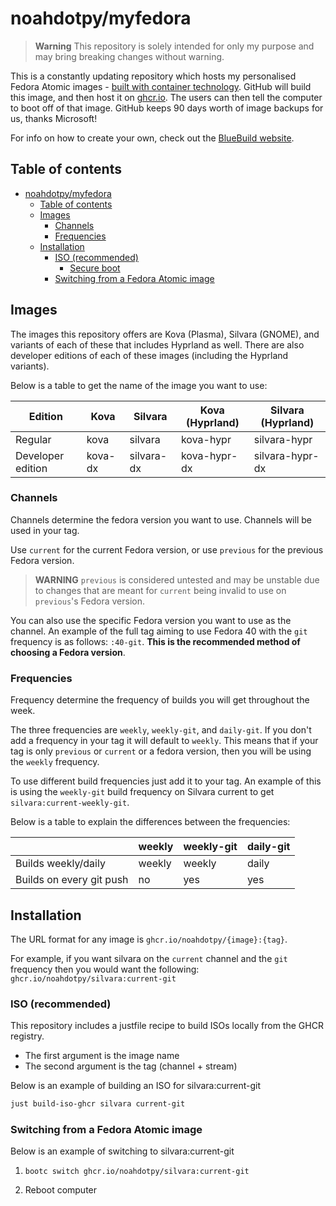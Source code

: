 # noahdotpy/myfedora

> **Warning** This repository is solely intended for only my purpose and may bring breaking changes without warning.

This is a constantly updating repository which hosts my personalised Fedora Atomic images - [built with container technology](https://containers.github.io/bootable/).
GitHub will build this image, and then host it on [ghcr.io](https://github.com/features/packages).
The users can then tell the computer to boot off of that image.
GitHub keeps 90 days worth of image backups for us, thanks Microsoft!

For info on how to create your own, check out the [BlueBuild website](https://blue-build.org).

## Table of contents

- [noahdotpy/myfedora](#noahdotpymyfedora)
  - [Table of contents](#table-of-contents)
  - [Images](#images)
    - [Channels](#channels)
    - [Frequencies](#frequencies)
  - [Installation](#installation)
    - [ISO (recommended)](#iso-recommended)
      - [Secure boot](#secure-boot)
    - [Switching from a Fedora Atomic image](#switching-from-a-fedora-atomic-image)

## Images

The images this repository offers are Kova (Plasma), Silvara (GNOME), and variants of each of these that includes Hyprland as well. There are also developer editions of each of these images (including the Hyprland variants).

Below is a table to get the name of the image you want to use:

| Edition           | Kova    | Silvara    | Kova (Hyprland) | Silvara (Hyprland) |
| ----------------- | ------- | ---------- | --------------- | ------------------ |
| Regular           | kova    | silvara    | kova-hypr       | silvara-hypr       |
| Developer edition | kova-dx | silvara-dx | kova-hypr-dx    | silvara-hypr-dx    |

### Channels

Channels determine the fedora version you want to use. Channels will be used in your tag.

Use `current` for the current Fedora version, or use `previous` for the previous Fedora version.

> **WARNING** `previous` is considered untested and may be unstable due to changes that are meant for `current` being invalid to use on `previous`'s Fedora version.

You can also use the specific Fedora version you want to use as the channel. An example of the full tag aiming to use Fedora 40 with the `git` frequency is as follows: `:40-git`. **This is the recommended method of choosing a Fedora version**.

### Frequencies

Frequency determine the frequency of builds you will get throughout the week.

The three frequencies are `weekly`, `weekly-git`, and `daily-git`. If you don't add a frequency in your tag it will default to `weekly`. This means that if your tag is only `previous` or `current` or a fedora version, then you will be using the `weekly` frequency.

To use different build frequencies just add it to your tag. An example of this is using the `weekly-git` build frequency on Silvara current to get `silvara:current-weekly-git`.

Below is a table to explain the differences between the frequencies:

|                          | weekly | weekly-git    | daily-git |
| ------------------------ | ------ | ------------- | --------- |
| Builds weekly/daily      | weekly | weekly        | daily     |
| Builds on every git push | no     | yes           | yes       |

## Installation

The URL format for any image is `ghcr.io/noahdotpy/{image}:{tag}`.

For example, if you want silvara on the `current` channel and the `git` frequency then you would want the following: `ghcr.io/noahdotpy/silvara:current-git`

### ISO (recommended)

This repository includes a justfile recipe to build ISOs locally from the GHCR registry.

- The first argument is the image name
- The second argument is the tag (channel + stream)

Below is an example of building an ISO for silvara:current-git

```bash
just build-iso-ghcr silvara current-git
```

### Switching from a Fedora Atomic image

Below is an example of switching to silvara:current-git

1. `bootc switch ghcr.io/noahdotpy/silvara:current-git`

2. Reboot computer
